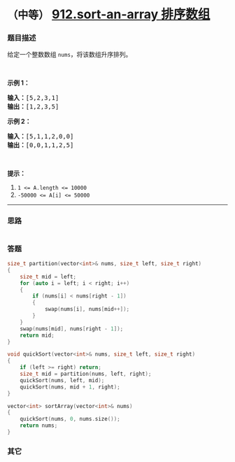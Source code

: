 # `（中等）`  [912.sort-an-array 排序数组](https://leetcode-cn.com/problems/sort-an-array/)

### 题目描述
<p>给定一个整数数组&nbsp;<code>nums</code>，将该数组升序排列。</p>

<p>&nbsp;</p>

<ol>
</ol>

<p><strong>示例 1：</strong></p>

<pre><strong>输入：</strong>[5,2,3,1]
<strong>输出：</strong>[1,2,3,5]
</pre>

<p><strong>示例 2：</strong></p>

<pre><strong>输入：</strong>[5,1,1,2,0,0]
<strong>输出：</strong>[0,0,1,1,2,5]
</pre>

<p>&nbsp;</p>

<p><strong>提示：</strong></p>

<ol>
	<li><code>1 &lt;= A.length &lt;= 10000</code></li>
	<li><code>-50000 &lt;= A[i] &lt;= 50000</code></li>
</ol>


---
### 思路
```
```

### 答题
``` C++
size_t partition(vector<int>& nums, size_t left, size_t right)
{
	size_t mid = left;
	for (auto i = left; i < right; i++)
	{
		if (nums[i] < nums[right - 1])
		{
			swap(nums[i], nums[mid++]);
		}
	}
	swap(nums[mid], nums[right - 1]);
	return mid;
}

void quickSort(vector<int>& nums, size_t left, size_t right)
{
	if (left >= right) return;
	size_t mid = partition(nums, left, right);
	quickSort(nums, left, mid);
	quickSort(nums, mid + 1, right);
}

vector<int> sortArray(vector<int>& nums) 
{
	quickSort(nums, 0, nums.size());
	return nums;
}
```

### 其它
``` C++
```

